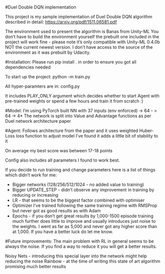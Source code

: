 #Duel Double DQN implementation 

This project is my sample implementation of Duel Double DQN algorithm described in detail:
https://arxiv.org/pdf/1511.06581.pdf

The environment used to present the algorithm is Banas from Unity-ML
You don’t have to build the environment yourself the prebuilt one included in the project will work fine - please note it’s only compatible with Unity-ML 0.4.0b NOT the current newest version. I don’t have access to the source of the environment as it was prebuilt by Udacity. 

#Installation: 
Please run pip install . in order to ensure you got all dependencies needed

To start up the project:
python -m train.py 

All hyper-paramters are in: 
config.py 

It includes PLAY_ONLY argument which decides whether to start Agent with pre-trained weights or spend a few hours and train it from scratch :) 

#Model: 
I’m using PyTorch built NN with 37 inputs (env enforced) -> 64 - > 64 -> 4* 
The network is split into Value and Advantage functions as per Duel network architecture paper

#Agent: 
Follows architecture from the paper and it uses weighted Huber-Loss loss function to adjust model 
I’ve found it adds a little bit of stability to it

On average my best score was between 17-18 points 

Config also includes all parameters I found to work best. 

If you decide to run training and change parameters here is a list of things which didn’t work for me: 
- Bigger networks (128/256/512/1024 - no added value to training) 
- Bigger UPDATE_STEP - didn’t observe any improvement in training by reducing or increasing 
- LR - that seems to be the biggest factor combined with optimiser 
- Optimizer I’ve trained following the same training regime with RMSProp but never got as good results as with Adam 
- Epochs - if you don’t get great results by 1,000-1500 episode training much further does little to improve and usually introduces just noise to the weights. I went as far as 5,000 and never got any higher score than at 1,000. If you have a better luck do let me know. 

#Future improvements: 
The main problem with RL in general seems to be always the noise. If you find a way to reduce it you will get a better results. 

Noisy Nets - introducing this special layer into the network might help reducing the noise 
Rainbow - at the time of writing this state of art algorithm promising much better results 

